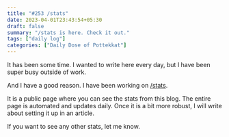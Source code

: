 ```yaml
---
title: "#253 /stats"
date: 2023-04-01T23:43:54+05:30
draft: false
summary: "/stats is here. Check it out."
tags: ["daily log"]
categories: ["Daily Dose of Pottekkat"]
---
```


It has been some time. I wanted to write here every day, but I have been super busy outside of work.

And I have a good reason. I have been working on [/stats](/stats/).

It is a public page where you can see the stats from this blog. The entire page is automated and updates daily. Once it is a bit more robust, I will write about setting it up in an article.

If you want to see any other stats, let me know.
